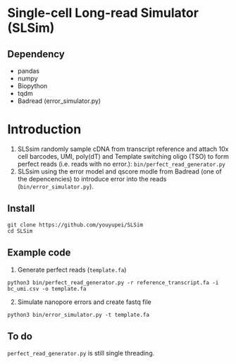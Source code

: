# Single-cell Long-read Simulator (SLSim)

## Dependency
* pandas
* numpy
* Biopython
* tqdm
* Badread (error_simulator.py)

#  Introduction

1. SLSsim randomly sample cDNA from transcript reference and attach 10x cell barcodes, UMI, poly(dT) and Template switching oligo (TSO) to form perfect reads (i.e. reads with no error.): `bin/perfect_read_generator.py`
2. SLSsim using the error model and qscore modle from Badread (one of the depencencies) to introduce error into the reads (`bin/error_simulator.py`). 

## Install
```
git clone https://github.com/youyupei/SLSim
cd SLSim
```

## Example code
1. Generate perfect reads (`template.fa`)
```
python3 bin/perfect_read_generator.py -r reference_transcript.fa -i bc_umi.csv -o template.fa
```

2. Simulate nanopore errors and create fastq file
```
python3 bin/error_simulator.py -t template.fa
```

## To do
`perfect_read_generator.py` is still single threading.
